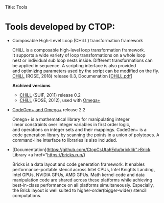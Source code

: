 Title: Tools

# Tools developed by CTOP:
- Composable High-Level Loop (CHiLL) transformation framework

  CHiLL is a composable high-level loop transformation framework. It supports a wide variety of loop transformations on a whole loop nest or individual sub loop nests inside. Different transformations can be applied in sequence. A scripting interface is also provided and optimizing parameters used by the script can be modified on the fly.
  [CHiLL](https://github.com/CtopCsUtahEdu/chill/archive/v0.3.tar.gz) (ROSE, 2018) release 0.3, Documenation [[CHiLL.pdf](http://ctop.cs.utah.edu/ctop/wp-content/uploads/2017/03/CHiLL.pdf)]

  **Archived versions**
  - [CHiLL](http://ctop.cs.utah.edu/downloads/chill.tar.gz) (SUIF, 2011) release 0.2
  - [CHiLL](http://ctop.cs.utah.edu/downloads/chill_rose.tar.gz) (ROSE, 2012), used with [Omega+](http://ctop.cs.utah.edu/downloads/omega_rose.tar.gz)

- [CodeGen+ and Omega+](http://ctop.cs.utah.edu/downloads/omega.tar.gz) release 2.2

  Omega+ is a mathematical library for manipulating integer linear constraints over integer variables in first order logic, and operations on integer sets and their mappings. CodeGen+ is a code generation library by scanning the points in a union of polytopes. A command-line interface to libraries is also included.

- [Documentation](https://github.com/CtopCsUtahEdu/bricklib">Brick Library</a> <a href="https://bricks.run/)

  Bricks is a data layout and code generation framework. It enables performance-portable stencil across Intel CPUs, Intel Knights Landing, Intel GPUs, NVIDIA GPUs, AMD GPUs. Math kernel code and data manipulation code are shared across these platforms while achieving best-in-class performance on all platforms simultaneously. Especially, the Brick layout is well suited to higher-order(bigger-wider) stencil computations.
